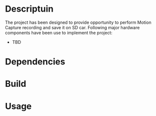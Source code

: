 # Descriptuin
The project has been designed to provide opportunity to perform Motion Capture recording and save it on SD car.
Following major hardware components have been use to implement the project:
- TBD

# Dependencies

# Build

# Usage
